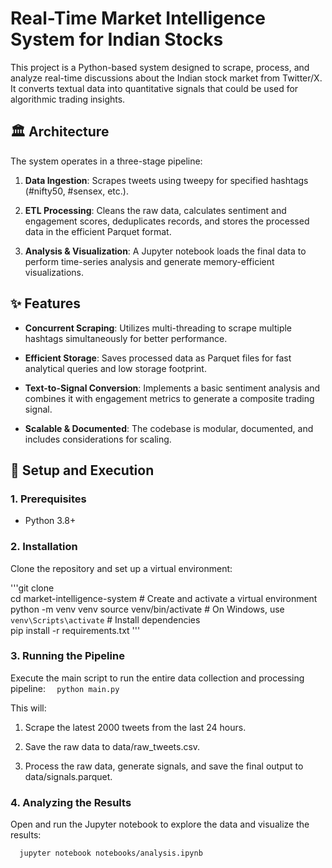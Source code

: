 Real-Time Market Intelligence System for Indian Stocks
======================================================

This project is a Python-based system designed to scrape, process, and analyze real-time discussions about the Indian stock market from Twitter/X. It converts textual data into quantitative signals that could be used for algorithmic trading insights.

🏛️ Architecture
----------------

The system operates in a three-stage pipeline:

1.  **Data Ingestion**: Scrapes tweets using tweepy for specified hashtags (#nifty50, #sensex, etc.).
    
2.  **ETL Processing**: Cleans the raw data, calculates sentiment and engagement scores, deduplicates records, and stores the processed data in the efficient Parquet format.
    
3.  **Analysis & Visualization**: A Jupyter notebook loads the final data to perform time-series analysis and generate memory-efficient visualizations.
    

✨ Features
----------

*   **Concurrent Scraping**: Utilizes multi-threading to scrape multiple hashtags simultaneously for better performance.
    
*   **Efficient Storage**: Saves processed data as Parquet files for fast analytical queries and low storage footprint.
    
*   **Text-to-Signal Conversion**: Implements a basic sentiment analysis and combines it with engagement metrics to generate a composite trading signal.
    
*   **Scalable & Documented**: The codebase is modular, documented, and includes considerations for scaling.
    

🚀 Setup and Execution
----------------------

### 1\. Prerequisites

*   Python 3.8+
    

### 2\. Installation

Clone the repository and set up a virtual environment:

'''git clone   
cd market-intelligence-system  # Create and activate a virtual environment  
python -m venv venv  source venv/bin/activate  # On Windows, use `venv\Scripts\activate`  # Install dependencies  
pip install -r requirements.txt '''

### 3\. Running the Pipeline

Execute the main script to run the entire data collection and processing pipeline:
`   python main.py   `

This will:

1.  Scrape the latest 2000 tweets from the last 24 hours.
    
2.  Save the raw data to data/raw\_tweets.csv.
    
3.  Process the raw data, generate signals, and save the final output to data/signals.parquet.
    

### 4\. Analyzing the Results

Open and run the Jupyter notebook to explore the data and visualize the results:

`   jupyter notebook notebooks/analysis.ipynb   `
